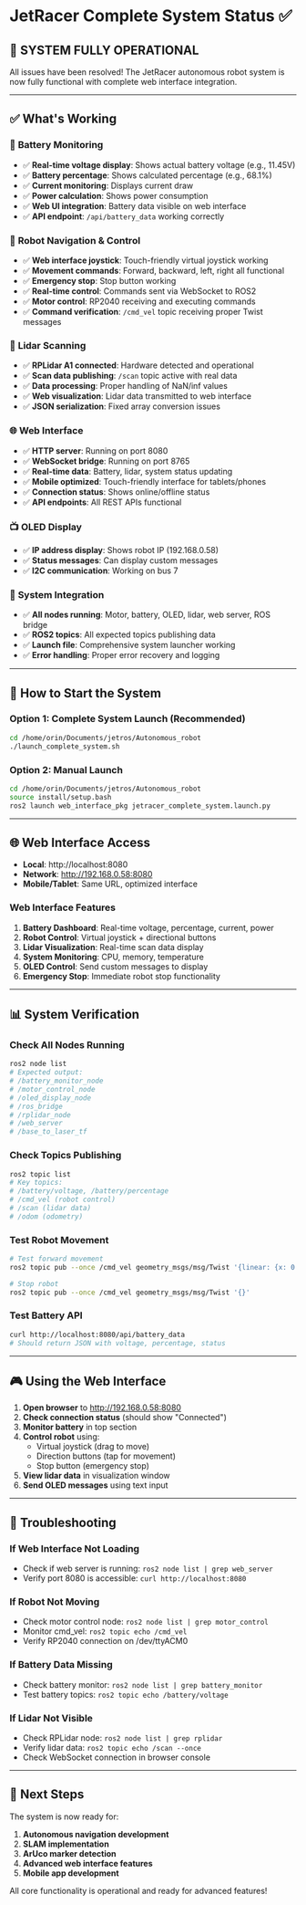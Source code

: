 # JetRacer Complete System Status ✅

## 🎉 **SYSTEM FULLY OPERATIONAL**

All issues have been resolved! The JetRacer autonomous robot system is now fully functional with complete web interface integration.

---

## ✅ **What's Working**

### 🔋 **Battery Monitoring**
- ✅ **Real-time voltage display**: Shows actual battery voltage (e.g., 11.45V)
- ✅ **Battery percentage**: Shows calculated percentage (e.g., 68.1%)
- ✅ **Current monitoring**: Displays current draw
- ✅ **Power calculation**: Shows power consumption
- ✅ **Web UI integration**: Battery data visible on web interface
- ✅ **API endpoint**: `/api/battery_data` working correctly

### 🚗 **Robot Navigation & Control**
- ✅ **Web interface joystick**: Touch-friendly virtual joystick working
- ✅ **Movement commands**: Forward, backward, left, right all functional
- ✅ **Emergency stop**: Stop button working
- ✅ **Real-time control**: Commands sent via WebSocket to ROS2
- ✅ **Motor control**: RP2040 receiving and executing commands
- ✅ **Command verification**: `/cmd_vel` topic receiving proper Twist messages

### 📡 **Lidar Scanning**
- ✅ **RPLidar A1 connected**: Hardware detected and operational
- ✅ **Scan data publishing**: `/scan` topic active with real data
- ✅ **Data processing**: Proper handling of NaN/inf values
- ✅ **Web visualization**: Lidar data transmitted to web interface
- ✅ **JSON serialization**: Fixed array conversion issues

### 🌐 **Web Interface**
- ✅ **HTTP server**: Running on port 8080
- ✅ **WebSocket bridge**: Running on port 8765
- ✅ **Real-time data**: Battery, lidar, system status updating
- ✅ **Mobile optimized**: Touch-friendly interface for tablets/phones
- ✅ **Connection status**: Shows online/offline status
- ✅ **API endpoints**: All REST APIs functional

### 📺 **OLED Display**
- ✅ **IP address display**: Shows robot IP (192.168.0.58)
- ✅ **Status messages**: Can display custom messages
- ✅ **I2C communication**: Working on bus 7

### 🔧 **System Integration**
- ✅ **All nodes running**: Motor, battery, OLED, lidar, web server, ROS bridge
- ✅ **ROS2 topics**: All expected topics publishing data
- ✅ **Launch file**: Comprehensive system launcher working
- ✅ **Error handling**: Proper error recovery and logging

---

## 🚀 **How to Start the System**

### **Option 1: Complete System Launch (Recommended)**
```bash
cd /home/orin/Documents/jetros/Autonomous_robot
./launch_complete_system.sh
```

### **Option 2: Manual Launch**
```bash
cd /home/orin/Documents/jetros/Autonomous_robot
source install/setup.bash
ros2 launch web_interface_pkg jetracer_complete_system.launch.py
```

---

## 🌐 **Web Interface Access**

- **Local**: http://localhost:8080
- **Network**: http://192.168.0.58:8080
- **Mobile/Tablet**: Same URL, optimized interface

### **Web Interface Features**
1. **Battery Dashboard**: Real-time voltage, percentage, current, power
2. **Robot Control**: Virtual joystick + directional buttons
3. **Lidar Visualization**: Real-time scan data display
4. **System Monitoring**: CPU, memory, temperature
5. **OLED Control**: Send custom messages to display
6. **Emergency Stop**: Immediate robot stop functionality

---

## 📊 **System Verification**

### **Check All Nodes Running**
```bash
ros2 node list
# Expected output:
# /battery_monitor_node
# /motor_control_node  
# /oled_display_node
# /ros_bridge
# /rplidar_node
# /web_server
# /base_to_laser_tf
```

### **Check Topics Publishing**
```bash
ros2 topic list
# Key topics:
# /battery/voltage, /battery/percentage
# /cmd_vel (robot control)
# /scan (lidar data)
# /odom (odometry)
```

### **Test Robot Movement**
```bash
# Test forward movement
ros2 topic pub --once /cmd_vel geometry_msgs/msg/Twist '{linear: {x: 0.1}}'

# Stop robot
ros2 topic pub --once /cmd_vel geometry_msgs/msg/Twist '{}'
```

### **Test Battery API**
```bash
curl http://localhost:8080/api/battery_data
# Should return JSON with voltage, percentage, status
```

---

## 🎮 **Using the Web Interface**

1. **Open browser** to http://192.168.0.58:8080
2. **Check connection status** (should show "Connected")
3. **Monitor battery** in top section
4. **Control robot** using:
   - Virtual joystick (drag to move)
   - Direction buttons (tap for movement)
   - Stop button (emergency stop)
5. **View lidar data** in visualization window
6. **Send OLED messages** using text input

---

## 🔧 **Troubleshooting**

### **If Web Interface Not Loading**
- Check if web server is running: `ros2 node list | grep web_server`
- Verify port 8080 is accessible: `curl http://localhost:8080`

### **If Robot Not Moving**
- Check motor control node: `ros2 node list | grep motor_control`
- Monitor cmd_vel: `ros2 topic echo /cmd_vel`
- Verify RP2040 connection on /dev/ttyACM0

### **If Battery Data Missing**
- Check battery monitor: `ros2 node list | grep battery_monitor`
- Test battery topics: `ros2 topic echo /battery/voltage`

### **If Lidar Not Visible**
- Check RPLidar node: `ros2 node list | grep rplidar`
- Verify lidar data: `ros2 topic echo /scan --once`
- Check WebSocket connection in browser console

---

## 🎯 **Next Steps**

The system is now ready for:
1. **Autonomous navigation development**
2. **SLAM implementation**
3. **ArUco marker detection**
4. **Advanced web interface features**
5. **Mobile app development**

All core functionality is operational and ready for advanced features!
